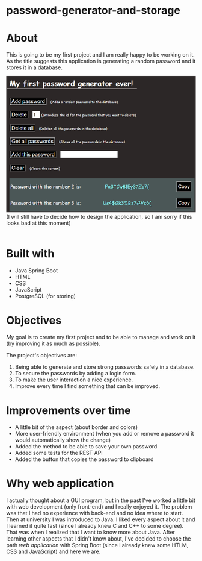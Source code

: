 # password-generator-and-storage

# About
This is going to be my first project and I am really happy to be working on it. As the title suggests this application is generating a random password and it stores it in a database.

![This image shows the main aspect of the application](src/main/resources/images/general_image.png "The aspect")
(I will still have to decide how to design the application, so I am sorry if this looks bad at this moment)
<br>
<br>

# Built with 
- Java Spring Boot
- HTML
- CSS
- JavaScript
- PostgreSQL (for storing)

# Objectives
_My_ goal is to create my first project and to be able to manage and work on it (by improving it as much as possible).

The project's objectives are:
1. Being able to generate and store strong passwords safely in a database.
2. To secure the passwords by adding a login form.
3. To make the user interaction a nice experience.
4. Improve every time I find something that can be improved.

# Improvements over time
* A little bit of the aspect (about border and colors)
* More user-friendly environment (when you add or remove a password it would automatically show the change)
* Added the method to be able to save your own password
* Added some tests for the REST API
* Added the button that copies the password to clipboard

# Why web application
I actually thought about a GUI program, but in the past I've worked a little bit with web development (only front-end) and I really enjoyed it. The problem was that I had no experience with back-end and no idea where to start. Then at university I was introduced to Java. I liked every aspect about it and I learned it quite fast (since I already knew C and C++ to some degree). That was when I realized that I want to know more about Java. After learning other aspects that I didn't know about, I've decided to choose the path _web application_ with Spring Boot (since I already knew some HTLM, CSS and JavaScript) and here we are.

